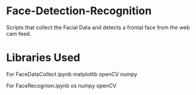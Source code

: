 # Face-Detection-Recognition
Scripts that collect the Facial Data and detects a frontal face from the web cam feed.

# Libraries Used
For FaceDataCollect.ipynb
matplotlib
openCV
numpy

For FaceRecognion.ipynb
os
numpy
openCV
